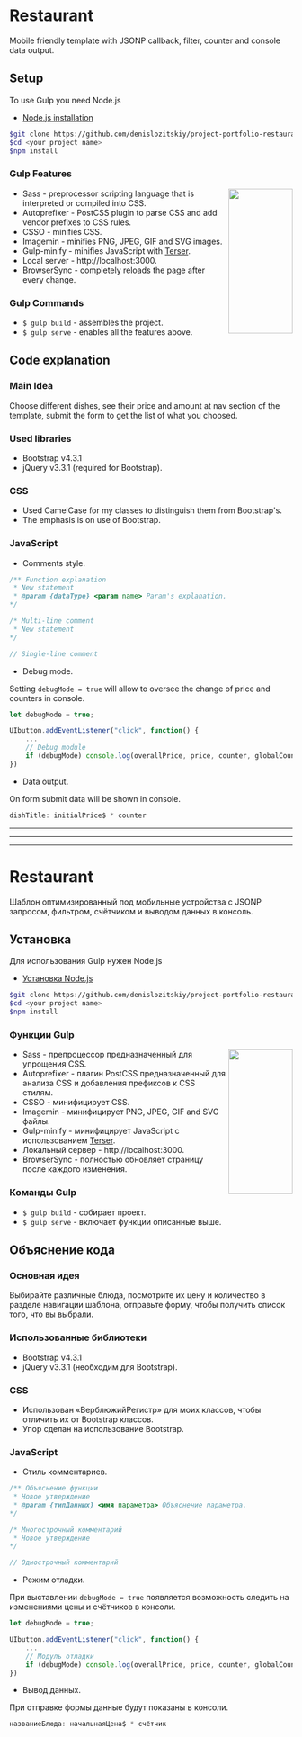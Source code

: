 # Restaurant
Mobile friendly template with JSONP callback, filter, counter and console data output.

## Setup
To use Gulp you need Node.js

* [Node.js installation](https://github.com/nodejs/node)

```bash
$git clone https://github.com/denislozitskiy/project-portfolio-restaurant.git <your project name>
$cd <your project name>
$npm install
```

### Gulp Features
<img width="114px" height="257px" align="right" src="https://raw.githubusercontent.com/gulpjs/artwork/master/gulp-2x.png"/>

* Sass -  preprocessor scripting language that is interpreted or compiled into CSS.
* Autoprefixer - PostCSS plugin to parse CSS and add vendor prefixes to CSS rules.
* CSSO - minifies CSS.
* Imagemin - minifies PNG, JPEG, GIF and SVG images.
* Gulp-minify - minifies JavaScript with [Terser](https://www.npmjs.com/package/terser).
* Local server - http://localhost:3000.
* BrowserSync - completely reloads the page after every change.

### Gulp Commands
* ```$ gulp build``` - assembles the project.
* ```$ gulp serve``` - enables all the features above.

## Code explanation
### Main Idea
Choose different dishes, see their price and amount at nav section of the template, submit the form to get the list of what you choosed.

### Used libraries 
* Bootstrap v4.3.1 
* jQuery v3.3.1 (required for Bootstrap).

### CSS
* Used CamelCase for my classes to distinguish them from Bootstrap's.
* The emphasis is on use of Bootstrap.

### JavaScript
* Comments style. 
 ```js
 /** Function explanation
  * New statement
  * @param {dataType} <param name> Param's explanation.
 */
 
 /* Multi-line comment
  * New statement
 */
 
 // Single-line comment  
 ```

* Debug mode.

 Setting ```debugMode = true``` will allow to oversee the change of price and counters in console.
 ```js
 let debugMode = true;
 
 UIbutton.addEventListener("click", function() {
     ...
     // Debug module
     if (debugMode) console.log(overallPrice, price, counter, globalCounter);
 })
 ```

* Data output.
 
 On form submit data will be shown in console.
 ```js
 dishTitle: initialPrice$ * counter
 ```

---

---

---
# Restaurant
Шаблон оптимизированный под мобильные устройства с JSONP запросом, фильтром, счётчиком и выводом данных в консоль.

## Установка
Для использования Gulp нужен Node.js

* [Установка Node.js](https://github.com/nodejs/node)

```bash
$git clone https://github.com/denislozitskiy/project-portfolio-restaurant.git <your project name>
$cd <your project name>
$npm install
```

### Функции Gulp
<img width="114px" height="257px" align="right" src="https://raw.githubusercontent.com/gulpjs/artwork/master/gulp-2x.png"/>

* Sass -  препроцессор предназначенный для упрощения CSS.
* Autoprefixer - плагин PostCSS предназначенный для анализа CSS и добавления префиксов к CSS стилям.
* CSSO - минифицирует CSS.
* Imagemin - минифицирует PNG, JPEG, GIF and SVG файлы.
* Gulp-minify - минифицирует JavaScript с использованием [Terser](https://www.npmjs.com/package/terser).
* Локальный сервер - http://localhost:3000.
* BrowserSync - полностью обновляет страницу после каждого изменения.

### Команды Gulp
* ```$ gulp build``` - собирает проект.
* ```$ gulp serve``` - включает функции описанные выше.

## Объяснение кода
### Основная идея
Выбирайте различные блюда, посмотрите их цену и количество в разделе навигации шаблона, отправьте форму, чтобы получить список того, что вы выбрали.

### Использованные библиотеки 
* Bootstrap v4.3.1 
* jQuery v3.3.1 (необходим для Bootstrap).

### CSS
* Использован «ВерблюжийРегистр» для моих классов, чтобы отличить их от Bootstrap классов.
* Упор сделан на использование Bootstrap.

### JavaScript
* Стиль комментариев. 
 ```js
 /** Объяснение функции
  * Новое утверждение
  * @param {типДанных} <имя параметра> Объяснение параметра.
 */
 
 /* Многострочный комментарий
  * Новое утверждение
 */
 
 // Однострочный комментарий 
 ```

* Режим отладки.

 При выставлении ```debugMode = true``` появляется возможность следить на изменениями цены и счётчиков в консоли.
 ```js
 let debugMode = true;
 
 UIbutton.addEventListener("click", function() {
     ...
     // Модуль отладки
     if (debugMode) console.log(overallPrice, price, counter, globalCounter);
 })
 ```

* Вывод данных.
 
 При отправке формы данные будут показаны в консоли.
 ```js
 названиеБлюда: начальнаяЦена$ * счётчик
 ```
